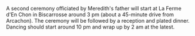A second ceremony officiated by Meredith's father will start at La Ferme d'En Chon in Biscarrosse around 3 pm (about a 45-minute drive from Arcachon).
The ceremony will be followed by a reception and plated dinner. Dancing should start around 10 pm and wrap up by 2 am at the latest.
